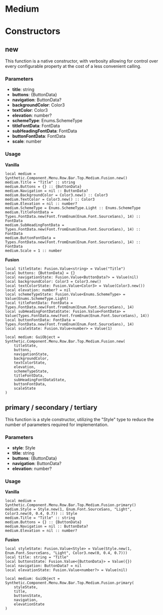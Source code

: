 # Medium


# Constructors


## new
This function is a native constructor, with verbosity allowing for control over every configurable property at the cost of a less convenient calling.

### Parameters
- **title**: string
- **buttons**: {ButtonData}
- **navigation**: ButtonData?
- **backgroundColor**: Color3
- **textColor**: Color3
- **elevation**: number?
- **schemeType**: Enums.SchemeType
- **titleFontData**: FontData
- **subHeadingFontData**: FontData
- **buttonFontData**: FontData
- **scale**: number


### Usage

**Vanilla**
```luau
local medium = Synthetic.Component.Menu.Row.Bar.Top.Medium.Fusion.new()
medium.Title = "Title" :: string
medium.Buttons = {} :: {ButtonData}
medium.Navigation = nil :: ButtonData?
medium.BackgroundColor = Color3.new() :: Color3
medium.TextColor = Color3.new() :: Color3
medium.Elevation = nil :: number?
medium.SchemeType = Enums.SchemeType.Light :: Enums.SchemeType
medium.TitleFontData = Types.FontData.new(Font.fromEnum(Enum.Font.SourceSans), 14) :: FontData
medium.SubHeadingFontData = Types.FontData.new(Font.fromEnum(Enum.Font.SourceSans), 14) :: FontData
medium.ButtonFontData = Types.FontData.new(Font.fromEnum(Enum.Font.SourceSans), 14) :: FontData
medium.Scale = 1 :: number
```

**Fusion**
```luau
local titleState: Fusion.Value<string> = Value("Title")
local buttons: {ButtonData} = {}
local navigationState: Fusion.Value<ButtonData?> = Value(nil)
local backgroundColor: Color3 = Color3.new()
local textColorState: Fusion.Value<Color3> = Value(Color3.new())
local elevation: number? = nil
local schemeTypeState: Fusion.Value<Enums.SchemeType> = Value(Enums.SchemeType.Light)
local titleFontData: FontData = Types.FontData.new(Font.fromEnum(Enum.Font.SourceSans), 14)
local subHeadingFontDataState: Fusion.Value<FontData> = Value(Types.FontData.new(Font.fromEnum(Enum.Font.SourceSans), 14))
local buttonFontData: FontData = Types.FontData.new(Font.fromEnum(Enum.Font.SourceSans), 14)
local scaleState: Fusion.Value<number> = Value(1)

local medium: GuiObject = Synthetic.Component.Menu.Row.Bar.Top.Medium.Fusion.new(
	titleState,
	buttons,
	navigationState,
	backgroundColor,
	textColorState,
	elevation,
	schemeTypeState,
	titleFontData,
	subHeadingFontDataState,
	buttonFontData,
	scaleState
)
```
## primary / secondary / tertiary
This function is a style constructor, utilizing the "Style" type to reduce the number of parameters required for implementation.

### Parameters
- **style**: Style
- **title**: string
- **buttons**: {ButtonData}
- **navigation**: ButtonData?
- **elevation**: number?


### Usage

**Vanilla**
```luau
local medium = Synthetic.Component.Menu.Row.Bar.Top.Medium.Fusion.primary()
medium.Style = Style.new(1, Enum.Font.SourceSans, "Light", Color3.new(0, 0.4, 0.7)) :: Style
medium.Title = "Title" :: string
medium.Buttons = {} :: {ButtonData}
medium.Navigation = nil :: ButtonData?
medium.Elevation = nil :: number?
```

**Fusion**
```luau
local styleState: Fusion.Value<Style> = Value(Style.new(1, Enum.Font.SourceSans, "Light", Color3.new(0, 0.4, 0.7)))
local title: string = "Title"
local buttonsState: Fusion.Value<{ButtonData}> = Value({})
local navigation: ButtonData? = nil
local elevationState: Fusion.Value<number?> = Value(nil)

local medium: GuiObject = Synthetic.Component.Menu.Row.Bar.Top.Medium.Fusion.primary(
	styleState,
	title,
	buttonsState,
	navigation,
	elevationState
)
```